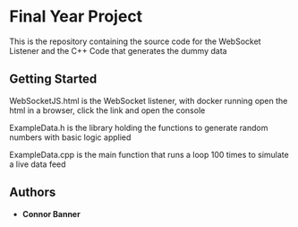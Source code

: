 # Final Year Project

This is the repository containing the source code for the WebSocket Listener and the C++ Code that generates the dummy data

## Getting Started

WebSocketJS.html is the WebSocket listener, with docker running open the html in a browser, click the link and open the console

ExampleData.h is the library holding the functions to generate random numbers with basic logic applied

ExampleData.cpp is the main function that runs a loop 100 times to simulate a live data feed

## Authors

* **Connor Banner**


